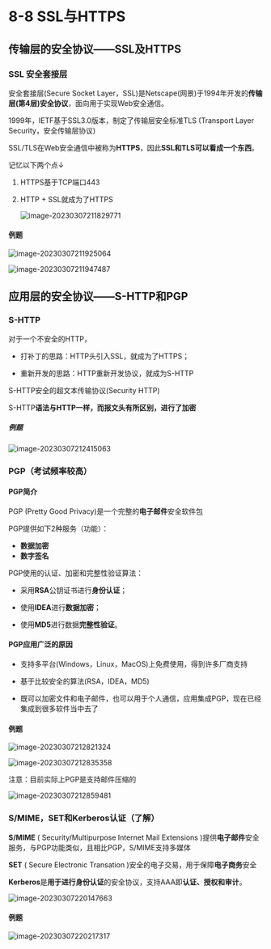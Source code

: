 # 8-8 SSL与HTTPS

## 传输层的安全协议——SSL及HTTPS

### SSL 安全套接层

安全套接层(Secure Socket Layer，SSL)是Netscape(网景)于1994年开发的**传输层(第4层)安全协议**，面向用于实现Web安全通信。

1999年，IETF基于SSL3.0版本，制定了传输层安全标准TLS (Transport Layer Security，安全传输层协议)

SSL/TLS在Web安全通信中被称为**HTTPS**，因此**SSL和TLS可以看成一个东西**。

记忆以下两个点↓

1. HTTPS基于TCP端口443

2. HTTP + SSL就成为了HTTPS

   ![image-20230307211829771](https://img.yatjay.top/md/image-20230307211829771.png)

#### 例题

![image-20230307211925064](https://img.yatjay.top/md/image-20230307211925064.png)

![image-20230307211947487](https://img.yatjay.top/md/image-20230307211947487.png)

## 应用层的安全协议——S-HTTP和PGP

### S-HTTP

对于一个不安全的HTTP，

- 打补丁的思路：HTTP头引入SSL，就成为了HTTPS；

- 重新开发的思路：HTTP重新开发协议，就成为S-HTTP

S-HTTP安全的超文本传输协议(Security HTTP)

S-HTTP**语法与HTTP一样，而报文头有所区别，进行了加密**

##### 例题

![image-20230307212415063](https://img.yatjay.top/md/image-20230307212415063.png)

### PGP（考试频率较高）

#### PGP简介

PGP (Pretty Good Privacy)是一个完整的**电子邮件**安全软件包

PGP提供如下2种服务（功能）：

- **数据加密**
- **数字签名**

PGP使用的认证、加密和完整性验证算法：

- 采用**RSA**公钥证书进行**身份认证**；

- 使用**IDEA**进行**数据加密**；
- 使用**MD5**进行数据**完整性验证**。

#### PGP应用广泛的原因

- 支持多平台(Windows，Linux，MacOS)上免费使用，得到许多厂商支持

- 基于比较安全的算法(RSA，IDEA，MD5)

- 既可以加密文件和电子邮件，也可以用于个人通信，应用集成PGP，现在已经集成到很多软件当中去了

#### 例题

![image-20230307212821324](https://img.yatjay.top/md/image-20230307212821324.png)

![image-20230307212835358](https://img.yatjay.top/md/image-20230307212835358.png)

注意：目前实际上PGP是支持邮件压缩的

![image-20230307212859481](https://img.yatjay.top/md/image-20230307212859481.png)

### S/MIME，SET和Kerberos认证（了解）

**S/MIME** ( Security/Multipurpose Internet Mail Extensions )提供**电子邮件**安全服务，与PGP功能类似，且相比PGP，S/MIME支持多媒体

**SET** ( Secure Electronic Transation )安全的电子交易，用于保障**电子商务**安全

**Kerberos**是**用于进行身份认证**的安全协议，支持AAA即**认证、授权和审计**。

![image-20230307220147663](https://img.yatjay.top/md/image-20230307220147663.png)

#### 例题

![image-20230307220217317](https://img.yatjay.top/md/image-20230307220217317.png)